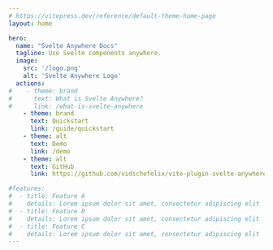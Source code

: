 ```yaml
---
# https://vitepress.dev/reference/default-theme-home-page
layout: home

hero:
  name: "Svelte Anywhere Docs"
  tagline: Use Svelte components anywhere.
  image:
    src: '/logo.png'
    alt: 'Svelte Anywhere Logo'
  actions:
#    - theme: brand
#      text: What is Svelte Anywhere?
#      link: /what-is-svelte-anywhere
    - theme: brand
      text: Quickstart
      link: /guide/quickstart
    - theme: alt
      text: Demo
      link: /demo
    - theme: alt
      text: GitHub
      link: https://github.com/vidschofelix/vite-plugin-svelte-anywhere

#features:
#  - title: Feature A
#    details: Lorem ipsum dolor sit amet, consectetur adipiscing elit
#  - title: Feature B
#    details: Lorem ipsum dolor sit amet, consectetur adipiscing elit
#  - title: Feature C
#    details: Lorem ipsum dolor sit amet, consectetur adipiscing elit
---
```


<!--@include: ./what-is-svelte-anywhere.md -->